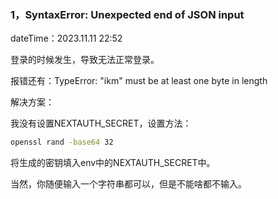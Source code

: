 ### 1，SyntaxError: Unexpected end of JSON input

dateTime：2023.11.11 22:52

登录的时候发生，导致无法正常登录。

报错还有：TypeError: "ikm" must be at least one byte in length

解决方案：

我没有设置NEXTAUTH_SECRET，设置方法：

```sh
openssl rand -base64 32
```

将生成的密钥填入env中的NEXTAUTH_SECRET中。

当然，你随便输入一个字符串都可以，但是不能啥都不输入。

